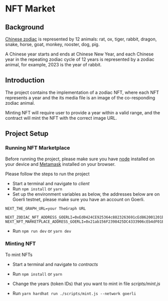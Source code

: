 # NFT Market

## Background

[Chinese zodiac](https://en.wikipedia.org/wiki/Chinese_zodiac) is represented by 12 animals: rat, ox, tiger, rabbit, dragon, snake, horse, goat, monkey, rooster, dog, pig.

A Chinese year starts and ends at Chinese New Year, and each Chinese year in the repeating zodiac cycle of 12 years is represented by a zodiac animal, for example, 2023 is the year of rabbit.

## Introduction

The project contains the implementation of a zodiac NFT, where each NFT represents a year and the its media file is an image of the co-responding zodiac animal.

Minting NFT will require user to provide a year within a valid range, and the contract will mint the NFT with the correct image URL.

## Project Setup

### Running NFT Marketplace

Before running the project, please make sure you have [node](https://nodejs.org) installed on your device and [Metamask](https://metamask.io/) installed on your browser.

Please follow the steps to run the project

* Start a terminal and navigate to *client*
* Run `npm install` or `yarn`
* Set up the environment variables as below, the addresses below are on Goerli testnet, please make sure you have an account on Goerli.

```
NEXT_THE_GRAPH_URL=your TheGraph URL

NEXT_ZODIAC_NFT_ADDRESS_GOERLI=0xEd0424CE925364c8823263691cEd862001201bC3
NEXT_NFT_MARKETPLACE_ADDRESS_GOERLI=0x21ab156F2398425DC4333906cEb4dF01E3F07be0
```

* Run `npm run dev` or `yarn dev`

### Minting NFT

To mint NFTs

* Start a terminal and navigate to *contracts*
* Run `npm install` or `yarn`
* Change the years (token IDs) that you want to mint in file *scripts/mint.js*

* Run `yarn hardhat run ./scripts/mint.js --network goerli`